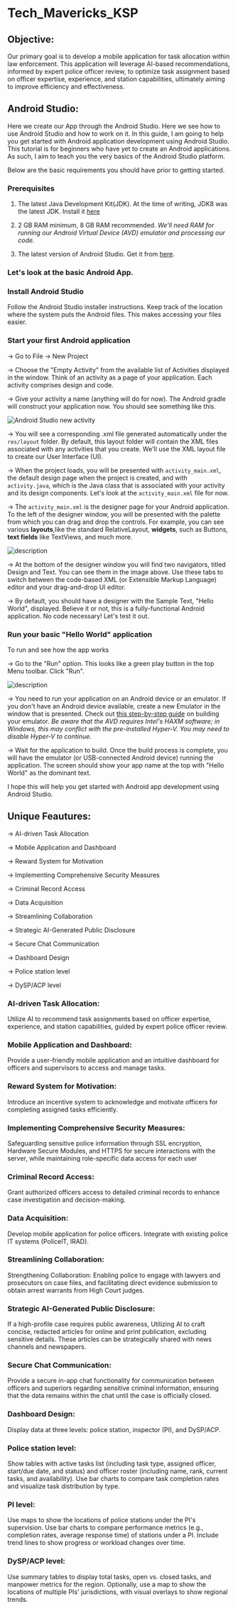 # Tech_Mavericks_KSP

## Objective:
Our primary goal is to develop a mobile application for
task allocation within law enforcement. This application
will leverage AI-based recommendations, informed by
expert police officer review, to optimize task
assignment based on officer expertise, experience, and
station capabilities, ultimately aiming to improve
efficiency and effectiveness.

## Android Studio:
Here we create our App through the Android Studio. Here we see how to use Android Studio and how to work on it.
In this guide, I am going to help you get started with Android application development using Android Studio. This tutorial is for beginners who have yet to create an Android applications. As such, I aim to teach you the very basics of the Android Studio platform. 

Below are the basic requirements you should have prior to getting started.

### Prerequisites 

1. The latest Java Development Kit(JDK). At the time of writing, JDK8 was the latest JDK. Install it [here](http://www.oracle.com/technetwork/java/javase/downloads/jdk8-downloads-2133151.html)

2. 2 GB RAM minimum, 8 GB RAM recommended. *We'll need RAM for running our Android Virtual Device (AVD) emulator and processing our code.*

3. The latest version of Android Studio. Get it from [here](https://developer.android.com/studio/index.html).


### Let's look at the basic Android App.

###  Install Android Studio

Follow the Android Studio installer instructions. Keep track of the location where the system puts the Android files. This makes accessing your files easier.

### Start your first Android application

-> Go to File -> New Project

-> Choose the "Empty Activity" from the available list of Activities displayed in the window. Think of an activity as a page of your application. Each activity comprises design and code. 

-> Give your activity a name (anything will do for now). The Android gradle will construct your application now. You should see something like this.


![Android Studio new activity](https://raw.githubusercontent.com/pluralsight/guides/master/images/fa23df0d-df65-47f0-9bed-3c61f257feb6.png)

-> You will see a corresponding .xml file generated automatically under the `res/layout` folder. By default, this layout folder will contain the XML files associated with any activities that you create. We'll use the XML layout file to create our User Interface (UI).

-> When the project loads, you will be presented with `activity_main.xml`, the default design page when the project is created, and with `activity.java`, which is the Java class that is associated with your activity and its design components. Let's look at the `activity_main.xml` file for now.

-> The `activity_main.xml` is the designer page for your Android application. To the left of the designer window, you will be presented with the palette from which you can drag and drop the controls. For example, you can see various __layouts__,like the standard RelativeLayout, __widgets__, such as Buttons, __text fields__ like TextViews,  and much more.

![description](https://raw.githubusercontent.com/pluralsight/guides/master/images/08106c25-2aae-4de5-899b-1e9e9b8ff9ca.png)


-> At the bottom of the designer window you will find two navigators, titled Design and Text. You can see them in the image above. Use these tabs to switch between the code-based XML (or Extensible Markup Language) editor and your drag-and-drop UI editor.
  
-> By default, you should have a designer with the Sample Text, "Hello World", displayed. Believe it or not, this is a fully-functional Android application. No code necessary! Let's test it out.

### Run your basic "Hello World" application

To run and see how the app works 

-> Go to the "Run" option. This looks like a green play button in the top Menu toolbar. Click "Run".


![description](https://raw.githubusercontent.com/pluralsight/guides/master/images/22639add-b356-4023-af96-0a1074399842.png)


-> You need to run your application on an Android device or an emulator. If you don't have an Android device available, create a new Emulator in the window that is presented. Check out [this step-by-step guide](https://www.embarcadero.com/starthere/xe5/mobdevsetup/android/en/creating_an_android_emulator.html) on building your emulator. *Be aware that the AVD requires Intel's HAXM software; in Windows, this may conflict with the pre-installed Hyper-V. You may need to disable Hyper-V to continue.*

-> Wait for the application to build. Once the build process is complete, you will have the emulator (or USB-connected Android device) running the application. The screen should show your app name at the top with "Hello World" as the dominant text.

I hope this will help you get started with Android app development using Android Studio. 

## Unique Feautures:

-> AI-driven Task Allocation

-> Mobile Application and Dashboard

-> Reward System for Motivation

-> Implementing Comprehensive Security Measures

-> Criminal Record Access

-> Data Acquisition

-> Streamlining Collaboration

-> Strategic AI-Generated Public Disclosure

-> Secure Chat Communication

-> Dashboard Design

-> Police station level

-> DySP/ACP level


### AI-driven Task Allocation:
Utilize AI to recommend task assignments based on officer
expertise, experience, and station capabilities, guided by expert police officer review.

### Mobile Application and Dashboard:
Provide a user-friendly mobile application and an
intuitive dashboard for officers and supervisors to access and manage tasks.

### Reward System for Motivation: 
Introduce an incentive system to acknowledge and
motivate officers for completing assigned tasks efficiently.

### Implementing Comprehensive Security Measures: 
Safeguarding sensitive police
information through SSL encryption, Hardware Secure Modules, and HTTPS for secure
interactions with the server, while maintaining role-specific data access for each user

### Criminal Record Access: 
Grant authorized officers access to detailed criminal records to
enhance case investigation and decision-making.

### Data Acquisition: 
Develop mobile application for police officers. Integrate with existing
police IT systems (PoliceIT, IRAD).

### Streamlining Collaboration: 
Strengthening Collaboration: Enabling police to engage with
lawyers and prosecutors on case files, and facilitating direct evidence submission to
obtain arrest warrants from High Court judges.

### Strategic AI-Generated Public Disclosure: 
If a high-profile case requires public awareness,
Utilizing AI to craft concise, redacted articles for online and print publication, excluding sensitive
details. These articles can be strategically shared with news channels and newspapers.

### Secure Chat Communication: 
Provide a secure in-app chat functionality for communication
between officers and superiors regarding sensitive criminal information, ensuring that the data
remains within the chat until the case is officially closed.

### Dashboard Design: 
Display data at three levels: police station, inspector (PI), and DySP/ACP.

### Police station level: 
Show tables with active tasks list (including task type, assigned officer,
start/due date, and status) and officer roster (including name, rank, current tasks, and availability).
Use bar charts to compare task completion rates and visualize task distribution by type.

### PI level: 
Use maps to show the locations of police stations under the PI's supervision. Use bar
charts to compare performance metrics (e.g., completion rates, average response time) of stations
under a PI. Include trend lines to show progress or workload changes over time.

### DySP/ACP level:
Use summary tables to display total tasks, open vs. closed tasks, and manpower
metrics for the region. Optionally, use a map to show the locations of multiple PIs' jurisdictions,
with visual overlays to show regional trends.

